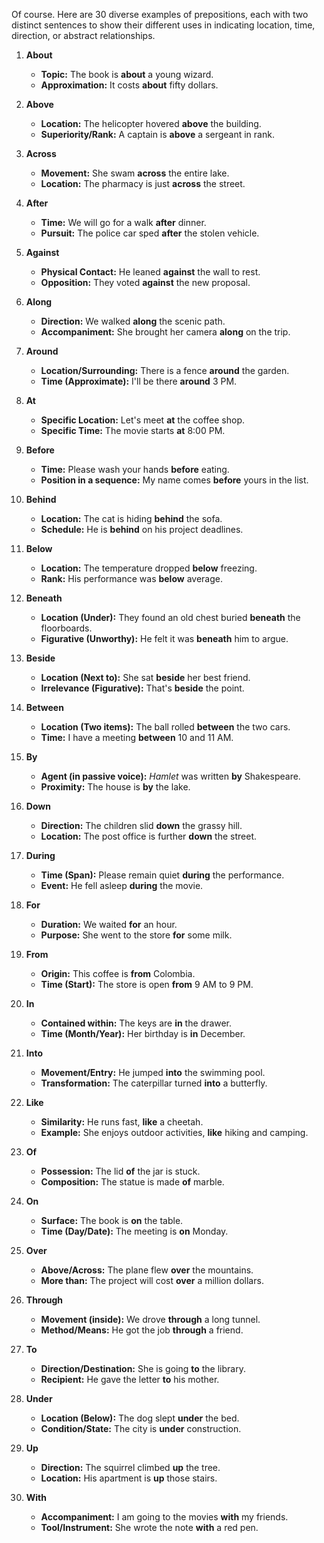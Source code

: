 Of course. Here are 30 diverse examples of prepositions, each with two distinct sentences to show their different uses in indicating location, time, direction, or abstract relationships.

1.  **About**
    *   **Topic:** The book is **about** a young wizard.
    *   **Approximation:** It costs **about** fifty dollars.

2.  **Above**
    *   **Location:** The helicopter hovered **above** the building.
    *   **Superiority/Rank:** A captain is **above** a sergeant in rank.

3.  **Across**
    *   **Movement:** She swam **across** the entire lake.
    *   **Location:** The pharmacy is just **across** the street.

4.  **After**
    *   **Time:** We will go for a walk **after** dinner.
    *   **Pursuit:** The police car sped **after** the stolen vehicle.

5.  **Against**
    *   **Physical Contact:** He leaned **against** the wall to rest.
    *   **Opposition:** They voted **against** the new proposal.

6.  **Along**
    *   **Direction:** We walked **along** the scenic path.
    *   **Accompaniment:** She brought her camera **along** on the trip.

7.  **Around**
    *   **Location/Surrounding:** There is a fence **around** the garden.
    *   **Time (Approximate):** I'll be there **around** 3 PM.

8.  **At**
    *   **Specific Location:** Let's meet **at** the coffee shop.
    *   **Specific Time:** The movie starts **at** 8:00 PM.

9.  **Before**
    *   **Time:** Please wash your hands **before** eating.
    *   **Position in a sequence:** My name comes **before** yours in the list.

10. **Behind**
    *   **Location:** The cat is hiding **behind** the sofa.
    *   **Schedule:** He is **behind** on his project deadlines.

11. **Below**
    *   **Location:** The temperature dropped **below** freezing.
    *   **Rank:** His performance was **below** average.

12. **Beneath**
    *   **Location (Under):** They found an old chest buried **beneath** the floorboards.
    *   **Figurative (Unworthy):** He felt it was **beneath** him to argue.

13. **Beside**
    *   **Location (Next to):** She sat **beside** her best friend.
    *   **Irrelevance (Figurative):** That's **beside** the point.

14. **Between**
    *   **Location (Two items):** The ball rolled **between** the two cars.
    *   **Time:** I have a meeting **between** 10 and 11 AM.

15. **By**
    *   **Agent (in passive voice):** *Hamlet* was written **by** Shakespeare.
    *   **Proximity:** The house is **by** the lake.

16. **Down**
    *   **Direction:** The children slid **down** the grassy hill.
    *   **Location:** The post office is further **down** the street.

17. **During**
    *   **Time (Span):** Please remain quiet **during** the performance.
    *   **Event:** He fell asleep **during** the movie.

18. **For**
    *   **Duration:** We waited **for** an hour.
    *   **Purpose:** She went to the store **for** some milk.

19. **From**
    *   **Origin:** This coffee is **from** Colombia.
    *   **Time (Start):** The store is open **from** 9 AM to 9 PM.

20. **In**
    *   **Contained within:** The keys are **in** the drawer.
    *   **Time (Month/Year):** Her birthday is **in** December.

21. **Into**
    *   **Movement/Entry:** He jumped **into** the swimming pool.
    *   **Transformation:** The caterpillar turned **into** a butterfly.

22. **Like**
    *   **Similarity:** He runs fast, **like** a cheetah.
    *   **Example:** She enjoys outdoor activities, **like** hiking and camping.

23. **Of**
    *   **Possession:** The lid **of** the jar is stuck.
    *   **Composition:** The statue is made **of** marble.

24. **On**
    *   **Surface:** The book is **on** the table.
    *   **Time (Day/Date):** The meeting is **on** Monday.

25. **Over**
    *   **Above/Across:** The plane flew **over** the mountains.
    *   **More than:** The project will cost **over** a million dollars.

26. **Through**
    *   **Movement (inside):** We drove **through** a long tunnel.
    *   **Method/Means:** He got the job **through** a friend.

27. **To**
    *   **Direction/Destination:** She is going **to** the library.
    *   **Recipient:** He gave the letter **to** his mother.

28. **Under**
    *   **Location (Below):** The dog slept **under** the bed.
    *   **Condition/State:** The city is **under** construction.

29. **Up**
    *   **Direction:** The squirrel climbed **up** the tree.
    *   **Location:** His apartment is **up** those stairs.

30. **With**
    *   **Accompaniment:** I am going to the movies **with** my friends.
    *   **Tool/Instrument:** She wrote the note **with** a red pen.
